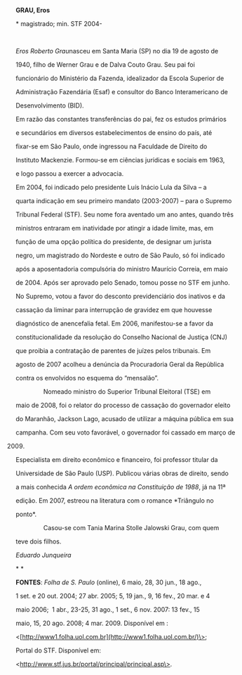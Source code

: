 **GRAU, Eros**



\* magistrado; min. STF 2004-



 



*Eros Roberto Grau*nasceu em Santa Maria (SP) no dia 19 de agosto de

1940, filho de Werner Grau e de Dalva Couto Grau. Seu pai foi

funcionário do Ministério da Fazenda, idealizador da Escola Superior de

Administração Fazendária (Esaf) e consultor do Banco Interamericano de

Desenvolvimento (BID).



Em razão das constantes transferências do pai, fez os estudos primários

e secundários em diversos estabelecimentos de ensino do país, até

fixar-se em São Paulo, onde ingressou na Faculdade de Direito do

Instituto Mackenzie. Formou-se em ciências jurídicas e sociais em 1963,

e logo passou a exercer a advocacia.



Em 2004, foi indicado pelo presidente Luís Inácio Lula da Silva – a

quarta indicação em seu primeiro mandato (2003-2007) – para o Supremo

Tribunal Federal (STF). Seu nome fora aventado um ano antes, quando três

ministros entraram em inatividade por atingir a idade limite, mas, em

função de uma opção política do presidente, de designar um jurista

negro, um magistrado do Nordeste e outro de São Paulo, só foi indicado

após a aposentadoria compulsória do ministro Maurício Correia, em maio

de 2004. Após ser aprovado pelo Senado, tomou posse no STF em junho.



No Supremo, votou a favor do desconto previdenciário dos inativos e da

cassação da liminar para interrupção de gravidez em que houvesse

diagnóstico de anencefalia fetal. Em 2006, manifestou-se a favor da

constitucionalidade da resolução do Conselho Nacional de Justiça (CNJ)

que proibia a contratação de parentes de juízes pelos tribunais. Em

agosto de 2007 acolheu a denúncia da Procuradoria Geral da República

contra os envolvidos no esquema do “mensalão”.



                Nomeado ministro do Superior Tribunal Eleitoral (TSE) em

maio de 2008, foi o relator do processo de cassação do governador eleito

do Maranhão, Jackson Lago, acusado de utilizar a máquina pública em sua

campanha. Com seu voto favorável, o governador foi cassado em março de

2009.



Especialista em direito econômico e financeiro, foi professor titular da

Universidade de São Paulo (USP). Publicou várias obras de direito, sendo

a mais conhecida *A ordem econômica na Constituição de 1988*, já na 11ª

edição. Em 2007, estreou na literatura com o romance *Triângulo no

ponto*.



                Casou-se com Tania Marina Stolle Jalowski Grau, com quem

teve dois filhos.



*Eduardo Junqueira*



* *



**FONTES**: *Folha de S. Paulo* (online), 6 maio, 28, 30 jun., 18 ago.,

1 set. e 20 out. 2004; 27 abr. 2005; 5, 19 jan., 9, 16 fev., 20 mar. e 4

maio 2006;  1 abr., 23-25, 31 ago., 1 set., 6 nov. 2007: 13 fev., 15

maio, 15, 20 ago. 2008; 4 mar. 2009. Disponível em :

\<[http://www1.folha.uol.com.br](http://www1.folha.uol.com.br/)\>;



Portal do STF. Disponível em:

\<http://www.stf.jus.br/portal/principal/principal.asp\>.



 



 



 



      



           

